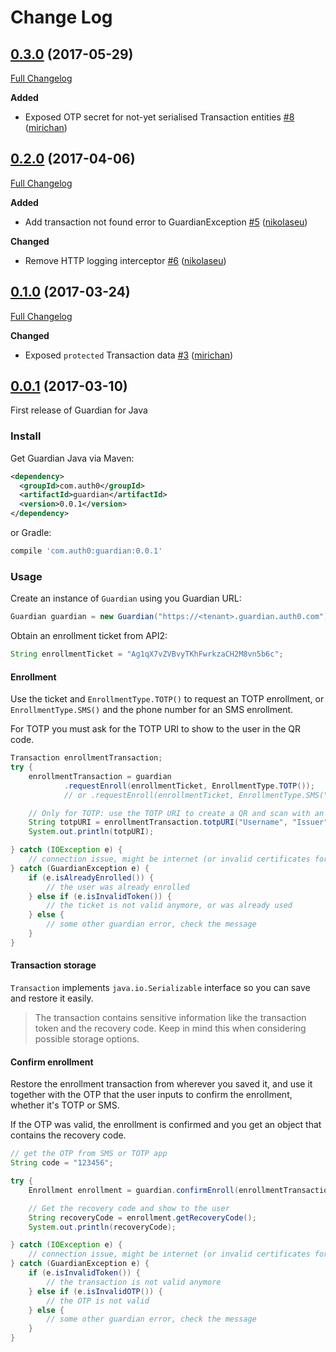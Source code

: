 # Change Log

## [0.3.0](https://github.com/auth0/Guardian.java/tree/0.3.0) (2017-05-29)
[Full Changelog](https://github.com/auth0/Guardian.java/compare/0.2.0...0.3.0)

**Added**
- Exposed OTP secret for not-yet serialised Transaction entities [\#8](https://github.com/auth0/Guardian.java/pull/8) ([mirichan](https://github.com/mirichan))

## [0.2.0](https://github.com/auth0/Guardian.java/tree/0.2.0) (2017-04-06)
[Full Changelog](https://github.com/auth0/Guardian.java/compare/0.1.0...0.2.0)

**Added**
- Add transaction not found error to GuardianException [\#5](https://github.com/auth0/Guardian.java/pull/5) ([nikolaseu](https://github.com/nikolaseu))

**Changed**
- Remove HTTP logging interceptor [\#6](https://github.com/auth0/Guardian.java/pull/6) ([nikolaseu](https://github.com/nikolaseu))

## [0.1.0](https://github.com/auth0/Guardian.java/tree/0.1.0) (2017-03-24)
[Full Changelog](https://github.com/auth0/Guardian.java/compare/0.0.1...0.1.0)

**Changed**
- Exposed `protected` Transaction data [\#3](https://github.com/auth0/Guardian.java/pull/3) ([mirichan](https://github.com/mirichan))

## [0.0.1](https://github.com/auth0/Guardian.java/tree/0.0.1) (2017-03-10)

First release of Guardian for Java

### Install

Get Guardian Java via Maven:

```xml
<dependency>
  <groupId>com.auth0</groupId>
  <artifactId>guardian</artifactId>
  <version>0.0.1</version>
</dependency>
```

or Gradle:

```gradle
compile 'com.auth0:guardian:0.0.1'
```

### Usage

Create an instance of `Guardian` using you Guardian URL:

```java
Guardian guardian = new Guardian("https://<tenant>.guardian.auth0.com");
```

Obtain an enrollment ticket from API2:

```java
String enrollmentTicket = "Ag1qX7vZVBvyTKhFwrkzaCH2M8vn5b6c";
```

#### Enrollment

Use the ticket and `EnrollmentType.TOTP()` to request an TOTP enrollment, or `EnrollmentType.SMS()` and the phone number
for an SMS enrollment.

For TOTP you must ask for the TOTP URI to show to the user in the QR code.

```java
Transaction enrollmentTransaction;
try {
    enrollmentTransaction = guardian
            .requestEnroll(enrollmentTicket, EnrollmentType.TOTP());
            // or .requestEnroll(enrollmentTicket, EnrollmentType.SMS("+549XXXXXXXX58"));

    // Only for TOTP: use the TOTP URI to create a QR and scan with an app
    String totpURI = enrollmentTransaction.totpURI("Username", "Issuer");
    System.out.println(totpURI);

} catch (IOException e) {
    // connection issue, might be internet (or invalid certificates for example)
} catch (GuardianException e) {
    if (e.isAlreadyEnrolled()) {
        // the user was already enrolled
    } else if (e.isInvalidToken()) {
        // the ticket is not valid anymore, or was already used
    } else {
        // some other guardian error, check the message
    }
}
```

#### Transaction storage

`Transaction` implements `java.io.Serializable` interface so you can save and restore it easily.

> The transaction contains sensitive information like the transaction token and the recovery code. Keep in mind this
> when considering possible storage options.

#### Confirm enrollment

Restore the enrollment transaction from wherever you saved it, and use it together with the OTP that the user inputs to
confirm the enrollment, whether it's TOTP or SMS.

If the OTP was valid, the enrollment is confirmed and you get an object that contains the recovery code.

```java
// get the OTP from SMS or TOTP app
String code = "123456";

try {
    Enrollment enrollment = guardian.confirmEnroll(enrollmentTransaction, code);

    // Get the recovery code and show to the user
    String recoveryCode = enrollment.getRecoveryCode();
    System.out.println(recoveryCode);

} catch (IOException e) {
    // connection issue, might be internet (or invalid certificates for example)
} catch (GuardianException e) {
    if (e.isInvalidToken()) {
        // the transaction is not valid anymore
    } else if (e.isInvalidOTP()) {
        // the OTP is not valid
    } else {
        // some other guardian error, check the message
    }
}
```
